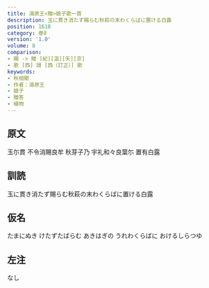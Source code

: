 ```yaml
---
title: 湯原王<贈>娘子歌一首
description: 玉に貫き消たず賜らむ秋萩の末わくらばに置ける白露
position: 1618
category: 巻8
version: '1.0'
volume: 8
comparison:
- 賜 -> 贈 [紀][温][矢][京]
- 歌 [西] 謌 [西（訂正）] 歌
keywords:
- 秋相聞
- 作者：湯原王
- 娘子
- 贈答
- 植物
---
```


## 原文

玉尓貫 不令消賜良牟 秋芽子乃 宇礼和々良葉尓 置有白露

## 訓読

玉に貫き消たず賜らむ秋萩の末わくらばに置ける白露

## 仮名

たまにぬき けたずたばらむ あきはぎの うれわくらばに おけるしらつゆ

## 左注

なし
